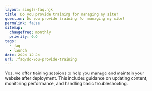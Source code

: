```yaml
---
layout: single-faq.njk
title: Do you provide training for managing my site?
question: Do you provide training for managing my site?
permalink: false
sitemap:
  changefreq: monthly
  priority: 0.6
tags: 
  - faq
  - launch
date: 2024-12-24
url: /faq/do-you-provide-training
---
```


Yes, we offer training sessions to help you manage and maintain your website after deployment. This includes guidance on updating content, monitoring performance, and handling basic troubleshooting.
